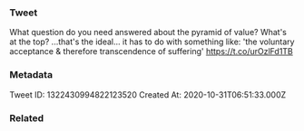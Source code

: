 ### Tweet
What question do you need answered about the pyramid of value? What's at the top? ...that's the ideal... it has to do with something like: 'the voluntary acceptance &amp; therefore transcendence of suffering' https://t.co/urOzlFd1TB

### Metadata
Tweet ID: 1322430994822123520
Created At: 2020-10-31T06:51:33.000Z

### Related

